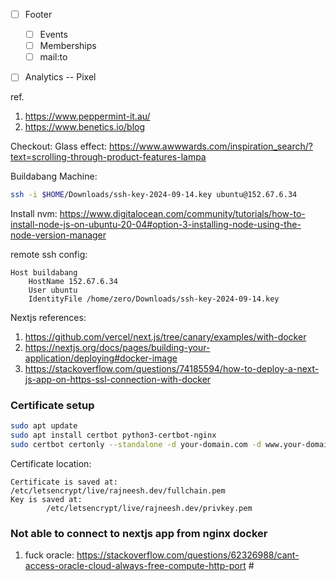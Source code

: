 - [ ] Footer
	- [ ] Events
	- [ ] Memberships
	- [ ] mail:to
- [ ] Analytics -- Pixel 



ref. 
1. https://www.peppermint-it.au/
2. https://www.benetics.io/blog

Checkout: 
Glass effect: https://www.awwwards.com/inspiration_search/?text=scrolling-through-product-features-lampa


Buildabang Machine:
```bash
ssh -i $HOME/Downloads/ssh-key-2024-09-14.key ubuntu@152.67.6.34
```

Install nvm:
https://www.digitalocean.com/community/tutorials/how-to-install-node-js-on-ubuntu-20-04#option-3-installing-node-using-the-node-version-manager

remote ssh config: 
```
Host buildabang
	HostName 152.67.6.34
	User ubuntu
	IdentityFile /home/zero/Downloads/ssh-key-2024-09-14.key
```

Nextjs references: 
1. https://github.com/vercel/next.js/tree/canary/examples/with-docker
2. https://nextjs.org/docs/pages/building-your-application/deploying#docker-image
3. https://stackoverflow.com/questions/74185594/how-to-deploy-a-next-js-app-on-https-ssl-connection-with-docker


### Certificate setup
```bash
sudo apt update 
sudo apt install certbot python3-certbot-nginx
sudo certbot certonly --standalone -d your-domain.com -d www.your-domain.com

```
Certificate location: 
```
Certificate is saved at: /etc/letsencrypt/live/rajneesh.dev/fullchain.pem  
Key is saved at:         /etc/letsencrypt/live/rajneesh.dev/privkey.pem
```

### Not able to connect to nextjs app from nginx docker
1. fuck oracle: https://stackoverflow.com/questions/62326988/cant-access-oracle-cloud-always-free-compute-http-port #